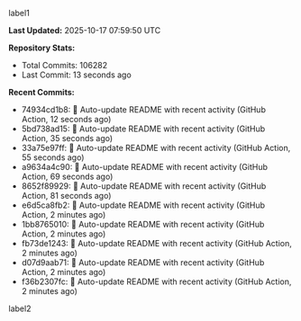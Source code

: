 
label1 
<!-- ACTIVITY_START -->
**Last Updated:** 2025-10-17 07:59:50 UTC

**Repository Stats:**
- Total Commits: 106282
- Last Commit: 13 seconds ago

**Recent Commits:**
- 74934cd1b8: 🤖 Auto-update README with recent activity (GitHub Action, 12 seconds ago)
- 5bd738ad15: 🤖 Auto-update README with recent activity (GitHub Action, 35 seconds ago)
- 33a75e97ff: 🤖 Auto-update README with recent activity (GitHub Action, 55 seconds ago)
- a9634a4c90: 🤖 Auto-update README with recent activity (GitHub Action, 69 seconds ago)
- 8652f89929: 🤖 Auto-update README with recent activity (GitHub Action, 81 seconds ago)
- e6d5ca8fb2: 🤖 Auto-update README with recent activity (GitHub Action, 2 minutes ago)
- 1bb8765010: 🤖 Auto-update README with recent activity (GitHub Action, 2 minutes ago)
- fb73de1243: 🤖 Auto-update README with recent activity (GitHub Action, 2 minutes ago)
- d07d9aab71: 🤖 Auto-update README with recent activity (GitHub Action, 2 minutes ago)
- f36b2307fc: 🤖 Auto-update README with recent activity (GitHub Action, 2 minutes ago)
<!-- ACTIVITY_END -->

label2
